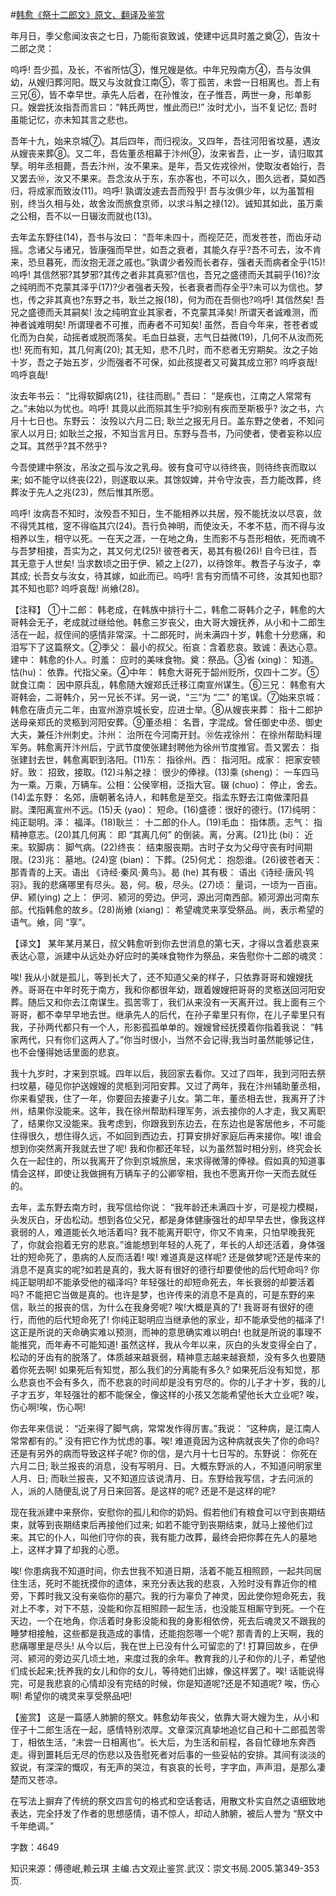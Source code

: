#[韩愈《祭十二郎文》原文、翻译及鉴赏](https://www.vrrw.net/wx/14115.html)

年月日，季父愈闻汝丧之七日，乃能衔哀致诚，使建中远具时羞之奠②，告汝十二郎之灵：

呜呼! 吾少孤，及长，不省所怙③，惟兄嫂是依。中年兄殁南方④，吾与汝俱幼，从嫂归葬河阳。既又与汝就食江南⑤，零丁孤苦，未尝一日相离也。吾上有三兄⑥，皆不幸早世。承先人后者，在孙惟汝，在子惟吾，两世一身，形单影只。嫂尝抚汝指吾而言曰：“韩氏两世，惟此而已!” 汝时尤小，当不复记忆; 吾时虽能记忆，亦未知其言之悲也。

吾年十九，始来京城⑦。其后四年，而归视汝。又四年，吾往河阳省坟墓，遇汝从嫂丧来葬⑧。又二年，吾佐董丞相幕于汴州⑨，汝来省吾，止一岁，请归取其孥。明年丞相薨，吾去汴州，汝不果来。是年，吾又佐戎徐州，使取汝者始行，吾又罢去⑩，汝又不果来。吾念汝从于东，东亦客也，不可以久，图久远者，莫如西归，将成家而致汝(11)。呜呼! 孰谓汝遽去吾而殁乎! 吾与汝俱少年，以为虽暂相别，终当久相与处，故舍汝而旅食京师，以求斗斛之禄(12)。诚知其如此，虽万乘之公相，吾不以一日辍汝而就也(13)。

去年孟东野往(14)，吾书与汝曰： “吾年未四十，而视茫茫，而发苍苍，而齿牙动摇。念诸父与诸兄，皆康强而早世，如吾之衰者，其能久存乎?吾不可去，汝不肯来，恐旦暮死，而汝抱无涯之戚也。”孰谓少者殁而长者存，强者夭而病者全乎(15)! 呜呼! 其信然邪?其梦邪?其传之者非其真邪?信也，吾兄之盛德而夭其嗣乎(16)?汝之纯明而不克蒙其泽乎(17)?少者强者夭殁，长者衰者而存全乎?未可以为信也。梦也，传之非其真也?东野之书，耿兰之报(18)，何为而在吾侧也?呜呼! 其信然矣! 吾兄之盛德而夭其嗣矣! 汝之纯明宜业其家者，不克蒙其泽矣! 所谓天者诚难测，而神者诚难明矣! 所谓理者不可推，而寿者不可知矣! 虽然，吾自今年来，苍苍者或化而为白矣，动摇者或脱而落矣。毛血日益衰，志气日益微(19)，几何不从汝而死也! 死而有知，其几何离(20); 其无知，悲不几时，而不悲者无穷期矣。汝之子始十岁，吾之子始五岁，少而强者不可保，如此孩提者又可冀其成立邪? 呜呼哀哉! 呜呼哀哉!

汝去年书云： “比得软脚病(21)，往往而剧。” 吾曰： “是疾也，江南之人常常有之。”未始以为忧也。呜呼! 其竟以此而殒其生乎?抑别有疾而至斯极乎? 汝之书，六月十七日也。东野云： 汝殁以六月二日; 耿兰之报无月日。盖东野之使者，不知问家人以月日; 如耿兰之报，不知当言月日。东野与吾书，乃问使者，使者妄称以应之耳。其然乎?其不然乎?

今吾使建中祭汝，吊汝之孤与汝之乳母。彼有食可守以待终丧，则待终丧而取以来; 如不能守以终丧(22)，则遂取以来。其馀奴婢，并令守汝丧，吾力能改葬，终葬汝于先人之兆(23)，然后惟其所愿。

呜呼! 汝病吾不知时，汝殁吾不知日，生不能相养以共居，殁不能抚汝以尽哀，敛不得凭其棺，窆不得临其穴(24)。吾行负神明，而使汝夭，不孝不慈，而不得与汝相养以生，相守以死。一在天之涯，一在地之角，生而影不与吾形相依，死而魂不与吾梦相接，吾实为之，其又何尤(25)! 彼苍者天，曷其有极(26)! 自今已往，吾其无意于人世矣! 当求数顷之田于伊、颍之上(27)，以待馀年。教吾子与汝子，幸其成; 长吾女与汝女，待其嫁，如此而已。呜呼! 言有穷而情不可终，汝其知也耶?其不知也耶? 呜呼哀哉! 尚飨(28)。



【注释】 ①十二郎： 韩老成，在韩族中排行十二，韩愈二哥韩介之子，韩愈的大哥韩会无子，老成就过继给他。韩愈三岁丧父，由大哥大嫂抚养，从小和十二郎生活在一起，叔侄间的感情非常深。十二郎死时，尚未满四十岁，韩愈十分悲痛，和泪写下了这篇祭文。②季父： 最小的叔父。衔哀：含着悲哀。致诚：表达心意。建中： 韩愈的仆人。时羞： 应时的美味食物。奠：祭品。③省 (xing)： 知道。怙(hu)： 依靠。代指父亲。④中年： 韩愈大哥死于韶州贬所，仅四十二岁。⑤就食江南： 因中原兵乱，韩愈随大嫂郑氏迁移江南宣州谋生。⑥三兄： 韩愈有大哥韩会，二哥韩介，另一兄长不详。另一说，“三”为 “二” 的笔误。⑦始来京城： 韩愈在唐贞元二年，由宣州游京城长安，应进士举。⑧从嫂丧来葬： 指十二郎护送母亲郑氏的灵柩到河阳安葬。⑨董丞相： 名晋，字混成。曾任御史中丞、御史大夫，兼任汴州刺史。汴州： 治所在今河南开封。⑩佐戎徐州： 在徐州帮助料理军务。韩愈离开汴州后，宁武节度使张建封聘他为徐州节度推官。吾又罢去： 指张建封去世，韩愈离职到洛阳。(11)东： 指徐州。西： 指河阳。成家： 把家安顿好。致： 招致，接取。(12)斗斛之禄： 很少的俸禄。(13)乘 (sheng)： 一车四马为一乘。万乘，万辆车。公相：公侯宰相，泛指大官。辍 (chuo)： 停止，舍去。(14)孟东野： 名郊，唐朝著名诗人，和韩愈是至交。指孟东野去江南做溧阳县尉。溧阳离宣州不远。(15)夭 (yao)： 短命。(16)盛德：很好的德行。(17)纯明： 纯正聪明。泽： 福泽。(18)耿兰： 十二郎的仆人。(19)毛血： 指体质。志气： 指精神意志。(20)其几何离： 即 “其离几何” 的倒装。离，分离。(21)比 (bi)： 近来。软脚病： 脚气病。(22)终丧： 结束服丧期。古时子女为父母守丧有时间期限。(23)兆： 墓地。(24)窆 (bian)： 下葬。(25)何尤： 抱怨谁。(26)彼苍者天： 那青青的上天。语出 《诗经·秦风·黄鸟》。曷 (he) 其有极： 语出《诗经·唐风·鸨羽》。我的悲痛哪里有尽头。曷，何。极，尽头。(27)顷： 量词，一顷为一百亩。伊、颍(ying) 之上： 伊河、颍河的旁边。伊河，源出河南西部。颍河源出河南东部。代指韩愈的故乡。(28)尚飨 (xiang)： 希望魂灵来享受祭品。尚，表示希望的语气。飨，同 “享”。

【译文】 某年某月某日，叔父韩愈听到你去世消息的第七天，才得以含着悲哀来表达心意，派建中从远处办好应时的美味食物作为祭品，来告慰你十二郎的魂灵：

唉! 我从小就是孤儿，等到长大了，还不知道父亲的样子，只依靠哥哥和嫂嫂抚养。哥哥在中年时死于南方，我和你都很年幼，跟着嫂嫂把哥哥的灵柩送回河阳安葬。随后又和你去江南谋生。孤苦零丁，我们从来没有一天离开过。我上面有三个哥哥，都不幸早早地去世。继承先人的后代，在孙子辈里只有你，在儿子辈里只有我，子孙两代都只有一个人，形影孤孤单单的。嫂嫂曾经抚摸着你指着我说： “韩家两代，只有你们这两人了。”你当时很小，当然不会记得;我当时虽然能够记住，也不会懂得她话里面的悲哀。

我十九岁时，才来到京城。四年以后，我回家去看你。又过了四年，我到河阳去祭扫坟墓，碰见你护送嫂嫂的灵柩到河阳安葬。又过了两年，我在汴州辅助董丞相，你来看望我，住了一年，你要回去接妻子儿女。第二年，董丞相去世，我离开了汴州，结果你没能来。这年，我在徐州帮助料理军务，派去接你的人才走，我又离职了，结果你又没能来。我考虑到，你跟我到东边去，在东边也是客居他乡，不可能住得很久，想住得久远，不如回到西边去，打算安排好家庭后再来接你。唉! 谁会想到你突然离开我就去世了呢! 我和你都还年轻，以为虽然暂时相分别，终究会长久在一起住的，所以我离开了你到京城旅居，来求得微薄的俸禄。假如真的知道事情会这样，即使让我做拥有万辆车子的公卿宰相，我也不愿离开你一天而去就任的。

去年，孟东野去南方时，我写信给你说： “我年龄还未满四十岁，可是视力模糊，头发灰白，牙齿松动。想到各位父兄，都是身体健康强壮的却早早去世，像我这样衰弱的人，难道能长久地活着吗? 我不能离开职守，你又不肯来，只怕早晚我死了，你就会抱着无穷的悲哀。”谁能想到年轻的人死了，年长的人却还活着，身体强壮的短命死了，患病的人反而活着! 唉! 难道真是这样呢? 还是做梦呢?还是传来的消息不是真实的呢?如若是真的，我大哥有很好的德行却要使他的后代短命吗? 你纯正聪明却不能承受他的福泽吗? 年轻强壮的却短命死去，年长衰弱的却要活着吗? 不能把它当做是真的。也许是梦，也许传来的消息不是真的，可是东野的来信，耿兰的报丧的信，为什么在我身旁呢? 唉!大概是真的了! 我哥哥有很好的德行，而他的后代短命死了! 你纯正聪明应当继承他的家业，却不能承受他的福泽了! 这正是所说的天命确实难以预测，而神的意思确实难以明白! 也就是所说的事理不能推究，而年寿不可能知道! 虽然这样，我从今年以来，灰白的头发变得全白了，松动的牙齿有的脱落了。体质越来越衰弱，精神意志越来越衰颓，没有多久也要随着你死去啊! 如果死后有知觉，那么我们的分离能有多久? 如果死后没有知觉，那么悲哀也不会有多久，而不悲哀的时间却是没有穷尽的。你的儿子才十岁，我的儿子才五岁，年轻强壮的都不能保全，像这样的小孩又怎能希望他长大立业呢? 唉，伤心啊!唉，伤心啊!

你去年来信说： “近来得了脚气病，常常发作得厉害。”我说： “这种病，是江南人常常都有的。” 没有把它作为忧虑的事。唉! 难道竟因为这种病就丧失了你的命吗?还是有另外的病而导致这样子呢? 你的信，是六月十七日写的。东野说： 你死在六月二日; 耿兰报丧的消息，没有写明月、日。大概东野派的人，不知道问明家里人月、日; 而耿兰报丧，又不知道应该说清月、日。东野给我写信，才去问派的人，派的人随便乱说了月日来回答。是这样的呢? 还是不是这样的呢?

现在我派建中来祭你，安慰你的孤儿和你的奶妈。假若他们有粮食可以守到丧期结束，就等到丧期结束后再接他们过来; 如若不能守到丧期结束，就马上接他们过来。其它的仆人，叫他们守你的丧，我有能力改葬，最终会把你葬在先人的墓地上，这样才算了却我的心愿。

唉! 你患病我不知道时间，你去世我不知道日期，活着不能互相照顾，一起共同居住生活，死时不能抚摸你的遗体，来充分表达我的悲哀，入殓时没有靠近你的棺旁，下葬时我又没有亲临你的墓穴。我的行为辜负了神灵，因此使你短命死去，我对上不孝，对下不慈，没能和你互相照顾一起生活，也没能互相厮守到死。一个在天边，一个在地角，你活着时身影没能和我的身影相依傍，死去后魂灵又不跟我的睡梦相接触，这些都是我造成的事情，还能抱怨哪一个呢? 那青青的上天啊，我的悲痛哪里是尽头! 从今以后，我在世上已没有什么可留恋的了! 打算回故乡，在伊河、颍河的旁边买几顷土地，来度过我的余年。教育我的儿子和你的儿子，希望他们成长起来;抚养我的女儿和你的女儿，等待她们出嫁，像这样罢了。唉! 话能说得完，可是我悲哀的心情却没有完结的时候，你是知道呢?还是不知道呢? 唉，伤心啊! 希望你的魂灵来享受祭品吧!

【鉴赏】 这是一篇感人肺腑的祭文。韩愈幼年丧父，依靠大哥大嫂为生，从小和侄子十二郎生活在一起，感情特别浓厚。文章深沉真挚地追忆自己和十二郎孤苦零丁，相依生活，“未尝一日相离也”。长大后，为生活和前程，各自忙碌地东奔西走。得到噩耗后无尽的伤悲以及告慰死者对后事的一些妥帖的安排。其间有淡淡的叙说，有深深的慨叹，有无声的哭泣，有哀哀的长号，字字血，声声泪，是那么凄楚而又苍凉。

在写法上摒弃了传统的祭文四言句的格式和空话套话，用散文朴实自然之语细致地表达，完全抒发了作者的思想感情，语不惊人，却动人肺腑，被后人誉为 “祭文中千年绝调。”

字数：4649

知识来源：傅德岷,赖云琪 主编.古文观止鉴赏.武汉：崇文书局.2005.第349-353页.

